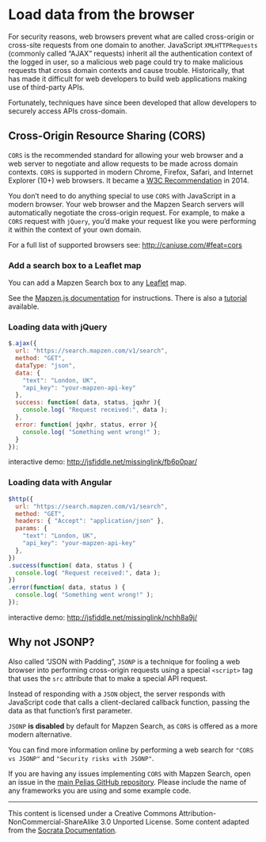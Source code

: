 # Load data from the browser

For security reasons, web browsers prevent what are called cross-origin or cross-site requests from one domain to another. JavaScript `XMLHTTPRequests` (commonly called “AJAX” requests) inherit all the authentication context of the logged in user, so a malicious web page could try to make malicious requests that cross domain contexts and cause trouble. Historically, that has made it difficult for web developers to build web applications making use of third-party APIs.

Fortunately, techniques have since been developed that allow developers to securely access APIs cross-domain.

## Cross-Origin Resource Sharing (CORS)

`CORS` is the recommended standard for allowing your web browser and a web server to negotiate and allow requests to be made across domain contexts. `CORS` is supported in modern Chrome, Firefox, Safari, and Internet Explorer (10+) web browsers. It became a [W3C Recommendation](https://www.w3.org/TR/cors/) in 2014.

You don’t need to do anything special to use `CORS` with JavaScript in a modern browser. Your web browser and the Mapzen Search servers will automatically negotiate the cross-origin request. For example, to make a `CORS` request with `jQuery`, you’d make your request like you were performing it within the context of your own domain.

For a full list of supported browsers see: http://caniuse.com/#feat=cors

### Add a search box to a Leaflet map

You can add a Mapzen Search box to any [Leaflet](http://leafletjs.com/) map.

See the [Mapzen.js documentation](https://mapzen.com/documentation/mapzen-js/search/#add-mapzen-search-box-to-a-map) for instructions. There is also a [tutorial](add-search-to-a-map.md) available.

### Loading data with jQuery

```javascript
$.ajax({
  url: "https://search.mapzen.com/v1/search",
  method: "GET",
  dataType: "json",
  data: {
    "text": "London, UK",
    "api_key": "your-mapzen-api-key"
  },
  success: function( data, status, jqxhr ){
    console.log( "Request received:", data );
  },
  error: function( jqxhr, status, error ){
    console.log( "Something went wrong!" );
  }
});
```

interactive demo: http://jsfiddle.net/missinglink/fb6p0par/

### Loading data with Angular

```javascript
$http({
  url: "https://search.mapzen.com/v1/search",
  method: "GET",
  headers: { "Accept": "application/json" },
  params: {
    "text": "London, UK",
    "api_key": "your-mapzen-api-key"
  },
})
.success(function( data, status ) {
  console.log( "Request received:", data );
})
.error(function( data, status ) {
  console.log( "Something went wrong!" );
});
```

interactive demo: http://jsfiddle.net/missinglink/nchh8a9j/

## Why not JSONP?

Also called “JSON with Padding”, `JSONP` is a technique for fooling a web browser into performing cross-origin requests using a special `<script>` tag that uses the `src` attribute that to make a special API request.

Instead of responding with a `JSON` object, the server responds with JavaScript code that calls a client-declared callback function, passing the data as that function’s first parameter.

`JSONP` **is disabled** by default for Mapzen Search, as `CORS` is offered as a more modern alternative.

You can find more information online by performing a web search for `"CORS vs JSONP"` and `"Security risks with JSONP"`.

If you are having any issues implementing `CORS` with Mapzen Search, open an issue in the [main Pelias GitHub repository](https://github.com/pelias/pelias/issues). Please include the name of any frameworks you are using and some example code.

---

This content is licensed under a Creative Commons Attribution-NonCommercial-ShareAlike 3.0 Unported License. Some content adapted from the [Socrata Documentation](http://dev.socrata.com/docs/cors-and-jsonp.html).
